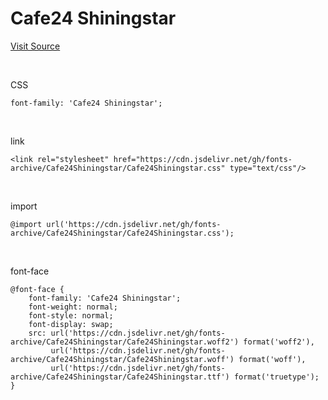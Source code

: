 # Cafe24 Shiningstar

[Visit Source](https://fonts.cafe24.com/)

&nbsp;

CSS

```
font-family: 'Cafe24 Shiningstar';
```

&nbsp;

link

```
<link rel="stylesheet" href="https://cdn.jsdelivr.net/gh/fonts-archive/Cafe24Shiningstar/Cafe24Shiningstar.css" type="text/css"/>
```

&nbsp;

import

```
@import url('https://cdn.jsdelivr.net/gh/fonts-archive/Cafe24Shiningstar/Cafe24Shiningstar.css');
```

&nbsp;

font-face

```
@font-face {
    font-family: 'Cafe24 Shiningstar';
    font-weight: normal;
    font-style: normal;
    font-display: swap;
    src: url('https://cdn.jsdelivr.net/gh/fonts-archive/Cafe24Shiningstar/Cafe24Shiningstar.woff2') format('woff2'),
         url('https://cdn.jsdelivr.net/gh/fonts-archive/Cafe24Shiningstar/Cafe24Shiningstar.woff') format('woff'),
         url('https://cdn.jsdelivr.net/gh/fonts-archive/Cafe24Shiningstar/Cafe24Shiningstar.ttf') format('truetype');
}
```
